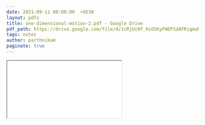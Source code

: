 ```yaml
---
date: 2021-09-11 00:00:00  +0530
layout: pdfs
title: one-dimensional-motion-2.pdf - Google Drive
pdf_path: https://drive.google.com/file/d/1cRjUcHf_HiOSKyFWEP1dAFRigmoNdPnb/preview?usp=sharing
tags: notes
author: parthnikam
paginate: true
---
```


<iframe class="embed-pdf" src="{{ page.pdf_path }}#toolbar=0" seamless="seamless" scrolling="no" style="overflow:hidden"></iframe>
